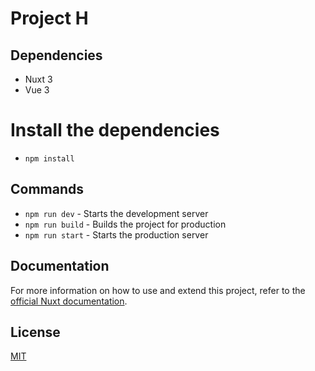 # Project H

## Dependencies

-   Nuxt 3
-   Vue 3

# Install the dependencies

-   `npm install`

## Commands

-   `npm run dev` - Starts the development server
-   `npm run build` - Builds the project for production
-   `npm run start` - Starts the production server

## Documentation

For more information on how to use and extend this project, refer to the [official Nuxt documentation](https://nuxtjs.org/docs).

## License

[MIT](https://choosealicense.com/licenses/mit/)
